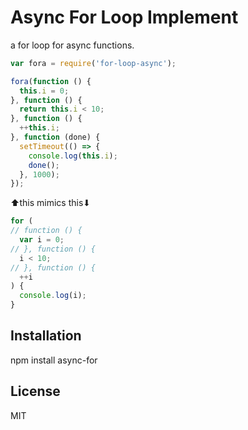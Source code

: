 # Async For Loop Implement

a for loop for async functions.

```js
var fora = require('for-loop-async');

fora(function () {
  this.i = 0;
}, function () {
  return this.i < 10;
}, function () {
  ++this.i;
}, function (done) {
  setTimeout(() => {
    console.log(this.i);
    done();
  }, 1000);
});
```
⬆this mimics this⬇
```js
for (
// function () {
  var i = 0;
// }, function () {
  i < 10;
// }, function () {
  ++i
) {
  console.log(i);
}
```

## Installation

npm install async-for

## License

MIT


